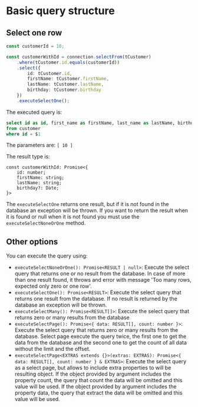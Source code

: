 # Basic query structure

## Select one row

```ts
const customerId = 10;

const customerWithId = connection.selectFrom(tCustomer)
    .where(tCustomer.id.equals(customerId))
    .select({
        id: tCustomer.id,
        firstName: tCustomer.firstName,
        lastName: tCustomer.lastName,
        birthday: tCustomer.birthday
    })
    .executeSelectOne();
```

The executed query is:
```sql
select id as id, first_name as firstName, last_name as lastName, birthday as birthday 
from customer 
where id = $1
```

The parameters are: `[ 10 ]`

The result type is:
```tsx
const customerWithId: Promise<{
    id: number;
    firstName: string;
    lastName: string;
    birthday?: Date;
}>
```

The `executeSelectOne` returns one result, but if it is not found in the database an exception will be thrown. If you want to return the result when it is found or null when it is not found you must use the `executeSelectNoneOrOne` method.

## Other options

You can execute the query using:

- `executeSelectNoneOrOne(): Promise<RESULT | null>`: Execute the select query that returns one or no result from the database. In case of more than one result found, it throws and error with message 'Too many rows, expected only zero or one row'.
- `executeSelectOne(): Promise<RESULT>`: Execute the select query that returns one result from the database. If no result is returned by the database an exception will be thrown.
- `executeSelectMany(): Promise<RESULT[]>`: Execute the select query that returns zero or many results from the database
- `executeSelectPage(): Promise<{ data: RESULT[], count: number }>`: Execute the select query that returns zero or many results from the database. Select page execute the query twice, the first one to get the data from the database and the second one to get the count of all data without the limit and the offset.
- `executeSelectPage<EXTRAS extends {}>(extras: EXTRAS): Promise<{ data: RESULT[], count: number } & EXTRAS>`: Execute the select query as a select page, but allows to include extra properties to will be resulting object. If the object provided by argument includes the property count, the query that count the data will be omitted and this value will be used. If the object provided by argument includes the property data, the query that extract the data will be omitted and this value will be used.
